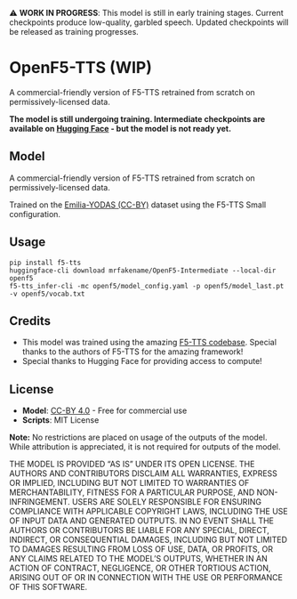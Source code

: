 ⚠️ **WORK IN PROGRESS**: This model is still in early training stages. Current checkpoints produce low-quality, garbled speech. Updated checkpoints will be released as training progresses.

# OpenF5-TTS (WIP)

A commercial-friendly version of F5-TTS retrained from scratch on permissively-licensed data.

**The model is still undergoing training. Intermediate checkpoints are available on [Hugging Face](https://huggingface.co/mrfakename/OpenF5-Intermediate) - but the model is not ready yet.**

## Model

A commercial-friendly version of F5-TTS retrained from scratch on permissively-licensed data.

Trained on the [Emilia-YODAS (CC-BY)](https://huggingface.co/datasets/amphion/Emilia-Dataset) dataset using the F5-TTS Small configuration.

## Usage

```
pip install f5-tts
huggingface-cli download mrfakename/OpenF5-Intermediate --local-dir openf5
f5-tts_infer-cli -mc openf5/model_config.yaml -p openf5/model_last.pt  -v openf5/vocab.txt
```

## Credits

* This model was trained using the amazing [F5-TTS codebase](https://github.com/SWivid/F5-TTS). Special thanks to the authors of F5-TTS for the amazing framework!
* Special thanks to Hugging Face for providing access to compute!

## License


- **Model**: [CC-BY 4.0](https://creativecommons.org/licenses/by/4.0/) - Free for commercial use
- **Scripts**: MIT License

**Note:** No restrictions are placed on usage of the outputs of the model. While attribution is appreciated, it is not required for outputs of the model.

THE MODEL IS PROVIDED “AS IS” UNDER ITS OPEN LICENSE. THE AUTHORS AND CONTRIBUTORS DISCLAIM ALL WARRANTIES, EXPRESS OR IMPLIED, INCLUDING BUT NOT LIMITED TO WARRANTIES OF MERCHANTABILITY, FITNESS FOR A PARTICULAR PURPOSE, AND NON-INFRINGEMENT. USERS ARE SOLELY RESPONSIBLE FOR ENSURING COMPLIANCE WITH APPLICABLE COPYRIGHT LAWS, INCLUDING THE USE OF INPUT DATA AND GENERATED OUTPUTS. IN NO EVENT SHALL THE AUTHORS OR CONTRIBUTORS BE LIABLE FOR ANY SPECIAL, DIRECT, INDIRECT, OR CONSEQUENTIAL DAMAGES, INCLUDING BUT NOT LIMITED TO DAMAGES RESULTING FROM LOSS OF USE, DATA, OR PROFITS, OR ANY CLAIMS RELATED TO THE MODEL’S OUTPUTS, WHETHER IN AN ACTION OF CONTRACT, NEGLIGENCE, OR OTHER TORTIOUS ACTION, ARISING OUT OF OR IN CONNECTION WITH THE USE OR PERFORMANCE OF THIS SOFTWARE.
